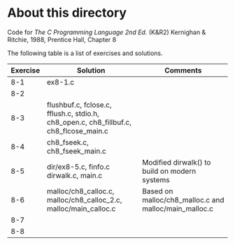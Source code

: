 # About this directory 
Code for _The C Programming Language 2nd Ed._ (K&R2) Kernighan & Ritchie, 1988, Prentice Hall, Chapter 8

The following table is a list of exercises and solutions.

|Exercise|Solution|Comments|
|--------|--------|--------|
|8-1 	 | ex8-1.c||
|8-2  	 | ||
|8-3    |flushbuf.c, fclose.c, fflush.c, stdio.h, <br />ch8_open.c, ch8_fillbuf.c, ch8_flcose_main.c ||
|8-4    |ch8_fseek.c, ch8_fseek_main.c  ||
|8-5    |dir/ex8-5.c, finfo.c dirwalk.c, main.c  |Modified dirwalk() to build on modern systems|
|8-6    |  malloc/ch8_calloc.c, malloc/ch8_calloc_2.c, malloc/main_calloc.c|Based on malloc/ch8_malloc.c and malloc/main_malloc.c|
|8-7    |      ||
|8-8    |      ||
